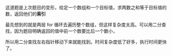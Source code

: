这道题是上次题目的变形，给定一个数组和一个目标值，求两数之和等于目标值的数，返回他们的**索引**<br>

最先想到的就是两层 for 循环去遍历整个数组，但这样复杂度太高。可以用二分查找，因为题目明确返回的值中前一个数要比后一个数小，<br>

所以用二分查找左右指针移动下来就能找到。时间复杂度低了好多，执行时间更快了。

